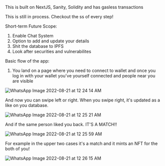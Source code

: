 This is built on NextJS, Sanity, Solidity and has gasless transactions

This is still in process. Checkout the ss of every step!

Short-term Future Scope:
1. Enable Chat System
2. Option to add and update your details
3. Shit the database to IPFS
4. Look after securities and vulnerabilites

Basic flow of the app:

1. You land on a page where you need to connect to wallet and once you log in with your wallet you've yourself connected and people near you are visible

![WhatsApp Image 2022-08-21 at 12 24 14 AM](https://user-images.githubusercontent.com/85965351/185805765-ed1c5f15-fa90-4cd2-9f3b-583086384d77.jpeg)

And now you can swipe left or right. When you swipe right, it's updated as a like on you database. 

![WhatsApp Image 2022-08-21 at 12 25 21 AM](https://user-images.githubusercontent.com/85965351/185805827-c82acaf0-b224-458e-bfad-c36dc2d6d65f.jpeg)

And if the same person liked you back. IT'S A MATCH!!

![WhatsApp Image 2022-08-21 at 12 25 59 AM](https://user-images.githubusercontent.com/85965351/185805839-f7b95f47-b123-46fa-9b0a-665d3768c033.jpeg)

For example in the upper two cases it's a match and it mints an NFT for the both of you!

![WhatsApp Image 2022-08-21 at 12 26 15 AM](https://user-images.githubusercontent.com/85965351/185805914-5f413ac7-0db7-46bc-88b4-bb815e6045f0.jpeg)
